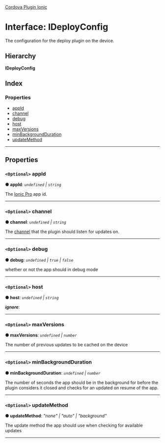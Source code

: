 [Cordova Plugin Ionic](../../README.md)

# Interface: IDeployConfig

The configuration for the deploy plugin on the device.

## Hierarchy

**IDeployConfig**

## Index

### Properties

* [appId](ideployconfig.md#appid)
* [channel](ideployconfig.md#channel)
* [debug](ideployconfig.md#debug)
* [host](ideployconfig.md#host)
* [maxVersions](ideployconfig.md#maxversions)
* [minBackgroundDuration](ideployconfig.md#minbackgroundduration)
* [updateMethod](ideployconfig.md#updatemethod)

---

## Properties

<a id="appid"></a>

### `<Optional>` appId

**● appId**: *`undefined` \| `string`*

The [Ionic Pro](https://ionicframework.com/docs/pro/) app id.

___
<a id="channel"></a>

### `<Optional>` channel

**● channel**: *`undefined` \| `string`*

The [channel](https://ionicframework.com/docs/pro/deploy/channels) that the plugin should listen for updates on.

___
<a id="debug"></a>

### `<Optional>` debug

**● debug**: *`undefined` \| `true` \| `false`*

whether or not the app should in debug mode

___
<a id="host"></a>

### `<Optional>` host

**● host**: *`undefined` \| `string`*

*__ignore__*: 

___
<a id="maxversions"></a>

### `<Optional>` maxVersions

**● maxVersions**: *`undefined` \| `number`*

The number of previous updates to be cached on the device

___
<a id="minbackgroundduration"></a>

### `<Optional>` minBackgroundDuration

**● minBackgroundDuration**: *`undefined` \| `number`*

The number of seconds the app should be in the background for before the plugin considers it closed and checks for an updated on resume of the app.

___
<a id="updatemethod"></a>

### `<Optional>` updateMethod

**● updateMethod**: *"none" \| "auto" \| "background"*

The update method the app should use when checking for available updates

___

